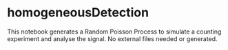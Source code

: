# homogeneousDetection
This notebook generates a Random Poisson Process to simulate a counting experiment and analyse the signal. No external files needed or generated. 
